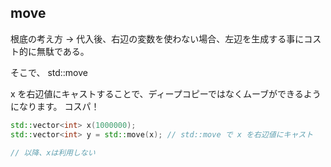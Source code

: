 ## move

根底の考え方
-> 代入後、右辺の変数を使わない場合、左辺を生成する事にコスト的に無駄である。

そこで、
std::move

x を右辺値にキャストすることで、ディープコピーではなくムーブができるようになります。
コスパ！
```cpp
std::vector<int> x(1000000);
std::vector<int> y = std::move(x); // std::move で x を右辺値にキャスト

// 以降、xは利用しない
```
